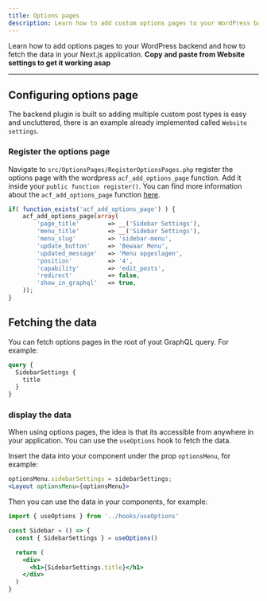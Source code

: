 ```yaml
---
title: Options pages
description: Learn how to add custom options pages to your WordPress backend and how to fetch the data in your Next.js application.
---
```


Learn how to add options pages to your WordPress backend and how to fetch the data in your Next.js application. **Copy and paste from Website settings to get it working asap**

---

## Configuring options page

The backend plugin is built so adding multiple custom post types is easy and uncluttered, there is an example already implemented called `Website settings`.

### Register the options page

Navigate to `src/OptionsPages/RegisterOptionsPages.php` register the options page with the wordpress `acf_add_options_page` function. Add it inside your `public function register()`. You can find more information about the `acf_add_options_page` function [here](https://www.advancedcustomfields.com/resources/acf_add_options_page/).

```php
if( function_exists('acf_add_options_page') ) {
    acf_add_options_page(array(
        'page_title'        => __('Sidebar Settings'),
        'menu_title'        => __('Sidebar Settings'),
        'menu_slug'         => 'sidebar-menu',
        'update_button'     => 'Bewaar Menu',
        'updated_message'   => 'Menu opgeslagen',
        'position'          => '4',
        'capability'        => 'edit_posts',
        'redirect'          => false,
        'show_in_graphql'   => true,
    ));
}
```

## Fetching the data

You can fetch options pages in the root of yout GraphQL query. For example:

```graphql
query {
  SidebarSettings {
    title
  }
}
```

### display the data

When using options pages, the idea is that its accessible from anywhere in your application. You can use the `useOptions` hook to fetch the data.

Insert the data into your <Layout> component under the prop `optionsMenu`, for example:

```jsx
optionsMenu.sidebarSettings = sidebarSettings;
<Layout optionsMenu={optionsMenu}>
```

Then you can use the data in your components, for example:

```jsx
import { useOptions } from '../hooks/useOptions'

const Sidebar = () => {
  const { SidebarSettings } = useOptions()

  return (
    <div>
      <h1>{SidebarSettings.title}</h1>
    </div>
  )
}
```
